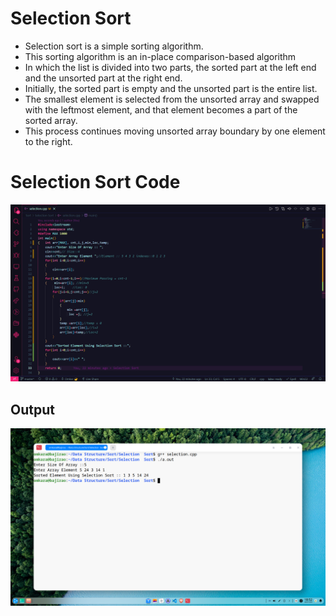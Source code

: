 # Selection Sort
- Selection sort is a simple sorting algorithm. 
- This sorting algorithm is an in-place comparison-based algorithm 
- In which the list is divided into two parts, the sorted part at the left end and the unsorted part at the right end. 
- Initially, the sorted part is empty and the unsorted part is the entire list.
- The smallest element is selected from the unsorted array and swapped with the leftmost element, and that element becomes a part of the sorted array. 
- This process continues moving unsorted array boundary by one element to the right.
# Selection Sort Code
![ALT Text](https://github.com/omkara18/Data-Structure/blob/master/Sort/Selection%20Sort/Output/Selection.png)
## Output
![ALT Text](https://github.com/omkara18/Data-Structure/blob/master/Sort/Selection%20Sort/Output/Selection_Output.png)
